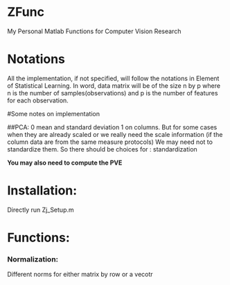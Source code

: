 # ZFunc
My Personal Matlab Functions for Computer Vision Research
# Notations
All the implementation, if not specified, will follow the notations in Element of Statistical Learning. In word, data matrix will be of the size n by p where n is the number of samples(observations) and p is the number of features for each observation. 


#Some notes on implementation

##PCA:
  0 mean and standard deviation 1 on columns. But for some cases when they are already scaled or we really need the scale information (if the column data are from the same measure protocols) We may need not to standardize them.
So there should be choices for : standardization

**You may also need to compute the PVE**



# Installation:
Directly run Zj_Setup.m
# Functions:
### Normalization:
Different norms for either matrix by row or a vecotr

